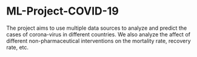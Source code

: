 # ML-Project-COVID-19
The project aims to use multiple data sources to analyze and predict the cases of corona-virus in different countries.  We also analyze the affect of different non-pharmaceutical interventions on the mortality rate, recovery rate, etc.
